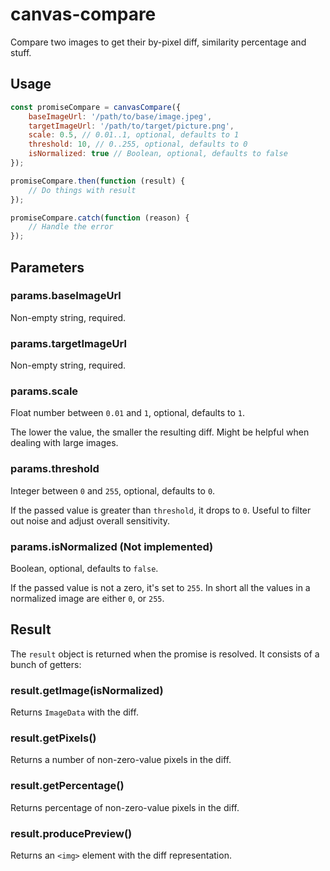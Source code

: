 # canvas-compare

Compare two images to get their by-pixel diff, similarity percentage and stuff.


## Usage

```javascript
const promiseCompare = canvasCompare({
	baseImageUrl: '/path/to/base/image.jpeg',
	targetImageUrl: '/path/to/target/picture.png',
	scale: 0.5, // 0.01..1, optional, defaults to 1
	threshold: 10, // 0..255, optional, defaults to 0
	isNormalized: true // Boolean, optional, defaults to false
});

promiseCompare.then(function (result) {
	// Do things with result
});

promiseCompare.catch(function (reason) {
	// Handle the error
});
```


## Parameters

### params.baseImageUrl

Non-empty string, required.

### params.targetImageUrl

Non-empty string, required.

### params.scale

Float number between `0.01` and `1`, optional, defaults to `1`.

The lower the value, the smaller the resulting diff. Might be helpful when dealing with large images.

### params.threshold

Integer between `0` and `255`, optional, defaults to `0`.

If the passed value is greater than `threshold`, it drops to `0`. Useful to filter out noise and adjust overall sensitivity.

### params.isNormalized (Not implemented)

Boolean, optional, defaults to `false`.

If the passed value is not a zero, it's set to `255`. In short all the values in a normalized image are either `0`, or `255`.


## Result

The `result` object is returned when the promise is resolved. It consists of a bunch of getters:

### result.getImage(isNormalized)

Returns `ImageData` with the diff.

### result.getPixels()

Returns a number of non-zero-value pixels in the diff.

### result.getPercentage()

Returns percentage of non-zero-value pixels in the diff.

### result.producePreview()

Returns an `<img>` element with the diff representation.
